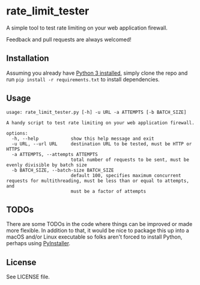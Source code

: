 # rate_limit_tester
A simple tool to test rate limiting on your web application firewall.

Feedback and pull requests are always welcomed!

## Installation
Assuming you already have [Python 3 installed](https://www.python.org/downloads/),
simply clone the repo and run `pip install -r requirements.txt` to install dependencies.

## Usage
```text
usage: rate_limit_tester.py [-h] -u URL -a ATTEMPTS [-b BATCH_SIZE]

A handy script to test rate limiting on your web application firewall.

options:
  -h, --help            show this help message and exit
  -u URL, --url URL     destination URL to be tested, must be HTTP or HTTPS
  -a ATTEMPTS, --attempts ATTEMPTS
                        total number of requests to be sent, must be evenly divisible by batch size
  -b BATCH_SIZE, --batch-size BATCH_SIZE
                        default 100, specifies maximum concurrent requests for multithreading, must be less than or equal to attempts, and
                        must be a factor of attempts
```

## TODOs
There are some TODOs in the code where things can be improved or made more flexible.
In addition to that, it would be nice to package this up into a macOS and/or Linux
executable so folks aren't forced to install Python, perhaps using [PyInstaller](https://pyinstaller.org/en/stable/).

## License
See LICENSE file.
